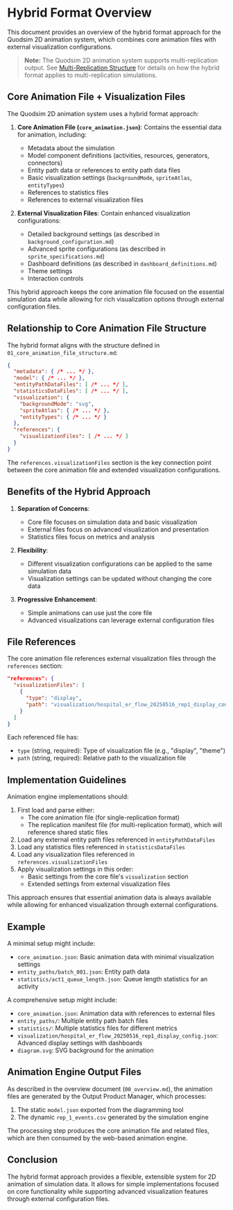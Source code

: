 # Hybrid Format Overview

This document provides an overview of the hybrid format approach for the Quodsim 2D animation system, which combines core animation files with external visualization configurations.

> **Note:** The Quodsim 2D animation system supports multi-replication output. See [Multi-Replication Structure](./01b_multi_replication_structure.md) for details on how the hybrid format applies to multi-replication simulations.

## Core Animation File + Visualization Files

The Quodsim 2D animation system uses a hybrid format approach:

1. **Core Animation File (`core_animation.json`)**: Contains the essential data for animation, including:
   - Metadata about the simulation
   - Model component definitions (activities, resources, generators, connectors)
   - Entity path data or references to entity path data files
   - Basic visualization settings (`backgroundMode`, `spriteAtlas`, `entityTypes`)
   - References to statistics files
   - References to external visualization files

2. **External Visualization Files**: Contain enhanced visualization configurations:
   - Detailed background settings (as described in `background_configuration.md`)
   - Advanced sprite configurations (as described in `sprite_specifications.md`)
   - Dashboard definitions (as described in `dashboard_definitions.md`)
   - Theme settings
   - Interaction controls

This hybrid approach keeps the core animation file focused on the essential simulation data while allowing for rich visualization options through external configuration files.

## Relationship to Core Animation File Structure

The hybrid format aligns with the structure defined in `01_core_animation_file_structure.md`:

```json
{
  "metadata": { /* ... */ },
  "model": { /* ... */ },
  "entityPathDataFiles": [ /* ... */ ],
  "statisticsDataFiles": [ /* ... */ ],
  "visualization": {
    "backgroundMode": "svg",
    "spriteAtlas": { /* ... */ },
    "entityTypes": { /* ... */ }
  },
  "references": {
    "visualizationFiles": [ /* ... */ ]
  }
}
```

The `references.visualizationFiles` section is the key connection point between the core animation file and extended visualization configurations.

## Benefits of the Hybrid Approach

1. **Separation of Concerns**:
   - Core file focuses on simulation data and basic visualization
   - External files focus on advanced visualization and presentation
   - Statistics files focus on metrics and analysis

2. **Flexibility**:
   - Different visualization configurations can be applied to the same simulation data
   - Visualization settings can be updated without changing the core data

3. **Progressive Enhancement**:
   - Simple animations can use just the core file
   - Advanced visualizations can leverage external configuration files

## File References

The core animation file references external visualization files through the `references` section:

```json
"references": {
  "visualizationFiles": [
    {
      "type": "display",
      "path": "visualization/hospital_er_flow_20250516_rep1_display_config.json"
    }
  ]
}
```

Each referenced file has:
- `type` (string, required): Type of visualization file (e.g., "display", "theme")
- `path` (string, required): Relative path to the visualization file

## Implementation Guidelines

Animation engine implementations should:

1. First load and parse either:
   - The core animation file (for single-replication format)
   - The replication manifest file (for multi-replication format), which will reference shared static files
2. Load any external entity path files referenced in `entityPathDataFiles`
3. Load any statistics files referenced in `statisticsDataFiles`
4. Load any visualization files referenced in `references.visualizationFiles`
5. Apply visualization settings in this order:
   - Basic settings from the core file's `visualization` section
   - Extended settings from external visualization files

This approach ensures that essential animation data is always available while allowing for enhanced visualization through external configurations.

## Example

A minimal setup might include:

- `core_animation.json`: Basic animation data with minimal visualization settings
- `entity_paths/batch_001.json`: Entity path data
- `statistics/act1_queue_length.json`: Queue length statistics for an activity

A comprehensive setup might include:

- `core_animation.json`: Animation data with references to external files
- `entity_paths/`: Multiple entity path batch files
- `statistics/`: Multiple statistics files for different metrics
- `visualization/hospital_er_flow_20250516_rep1_display_config.json`: Advanced display settings with dashboards
- `diagram.svg`: SVG background for the animation

## Animation Engine Output Files

As described in the overview document (`00_overview.md`), the animation files are generated by the Output Product Manager, which processes:

1. The static `model.json` exported from the diagramming tool
2. The dynamic `rep_1_events.csv` generated by the simulation engine

The processing step produces the core animation file and related files, which are then consumed by the web-based animation engine.

## Conclusion

The hybrid format approach provides a flexible, extensible system for 2D animation of simulation data. It allows for simple implementations focused on core functionality while supporting advanced visualization features through external configuration files.
